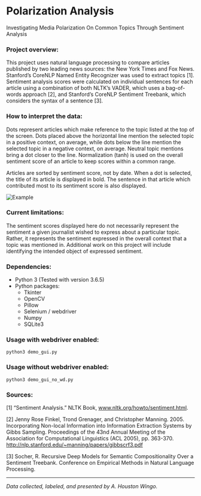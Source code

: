 # Polarization Analysis
Investigating Media Polarization On Common Topics Through Sentiment Analysis

### Project overview:   
This project uses natural language processing to compare articles published by two leading news sources: the New York Times and Fox News.
Stanford’s CoreNLP Named Entity Recognizer was used to extract topics [1]. 
Sentiment analysis scores were calculated on individual sentences for each article using a combination of both 
NLTK’s VADER, which uses a bag-of-words approach [2],
and Stanford’s CoreNLP Sentiment Treebank, which considers the syntax of a sentence [3].


### How to interpret the data:   
Dots represent articles which make reference to the topic listed at the top of the screen.
Dots placed above the horizontal line mention the selected topic in a positive context, on average,
while dots below the line mention the selected topic in a negative context, on average.
Neutral topic mentions bring a dot closer to the line.
Normalization (tanh) is used on the overall sentiment score of an article to keep scores within a common range.

Articles are sorted by sentiment score, not by date.
When a dot is selected, the title of its article is displayed in bold.
The sentence in that article which contributed most to its sentiment score is also displayed.

![Example](Demo_Example_Screen.png)

### Current limitations:   
The sentiment scores displayed here do not necessarily represent the sentiment a given journalist wished to express 
about a particular topic. Rather, it represents the sentiment expressed in the overall context that a topic was
mentioned in. Additional work on this project will include identifying the intended object of expressed sentiment.


### Dependencies:
* Python 3 (Tested with version 3.6.5)
* Python packages:
	* Tkinter
	* OpenCV
	* Pillow
	* Selenium / webdriver
	* Numpy
	* SQLite3

### Usage with webdriver enabled:
`python3 demo_gui.py`

### Usage without webdriver enabled:
`python3 demo_gui_no_wd.py`


### Sources:

[1] “Sentiment Analysis.” NLTK Book, www.nltk.org/howto/sentiment.html.

[2] Jenny Rose Finkel, Trond Grenager, and Christopher Manning. 2005. Incorporating Non-local Information into Information Extraction Systems by Gibbs Sampling. Proceedings of the 43nd Annual Meeting of the Association for Computational Linguistics (ACL 2005), pp. 363-370. http://nlp.stanford.edu/~manning/papers/gibbscrf3.pdf

[3] Socher, R. Recursive Deep Models for Semantic Compositionality Over a Sentiment Treebank. Conference
      on Empirical Methods in Natural Language Processing.



____
_Data collected, labeled, and presented by A. Houston Wingo._
